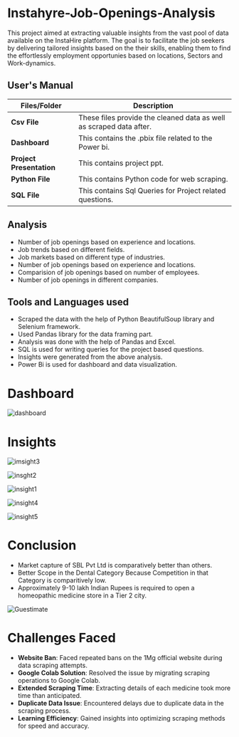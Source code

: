 # Instahyre-Job-Openings-Analysis

This project aimed at extracting valuable insights from the vast pool of data available on the InstaHire platform. The goal is to facilitate the job seekers by delivering tailored insights based on the their skills, enabling them to find the effortlessly employment opportunies based on locations, Sectors and Work-dynamics. 


##   **User's Manual**

| Files/Folder| Description |
| ------------- | ------------- |
| **Csv File** | These files provide the cleaned data as well as scraped data after.  |
| **Dashboard** | This contains the .pbix file related to the Power bi.  |
| **Project Presentation** | This contains project ppt. |
| **Python File** | This contains Python code for web scraping. |
| **SQL File** | This contains Sql Queries for Project related questions. |

##   Analysis

- Number of job openings based on experience and locations.
- Job trends based on different fields.
- Job markets based on different type of industries.
- Number of job openings based on experience and locations.
- Comparision of job openings based on number of employees.
- Number of job openings in different companies.

##  Tools and Languages used

- Scraped the data with the help of Python BeautifulSoup library and Selenium framework.
- Used Pandas library for the data framing part.
- Analysis was done with the help of Pandas and Excel.
- SQL is used for writing queries for the project based questions.
- Insights were generated from the above analysis.
- Power Bi is used for dashboard and data visualization.

# Dashboard
![dashboard](https://github.com/babli-analyst/Instahyre_Job_Analytics-I/assets/137719109/f394bdd4-39ea-41b5-8563-c3c73aee446d)



# Insights

![imsight3](https://github.com/babli-analyst/Instahyre_Job_Analytics-I/assets/137719109/07797ed5-4dec-4faf-b258-f1d1e4d600f1)


![insght2](https://github.com/babli-analyst/Instahyre_Job_Analytics-I/assets/137719109/2b59a1c1-db69-4264-bc93-881fb44147c1)


![insight1](https://github.com/babli-analyst/Instahyre_Job_Analytics-I/assets/137719109/0e2e37e6-0cea-4d1e-9357-11b304403a5f)


![insight4](https://github.com/babli-analyst/Instahyre_Job_Analytics-I/assets/137719109/c4fd6fc5-347e-479a-8213-e1f4eb231ed9)


![insight5](https://github.com/babli-analyst/Instahyre_Job_Analytics-I/assets/137719109/0bf17247-8e39-423e-af91-8e52d2a95137)
# Conclusion

- Market capture of SBL Pvt Ltd is comparatively better than others.
- Better Scope in the Dental Category Because Competition in that Category is comparitively low.
- Approximately 9-10 lakh Indian Rupees is required to open a homeopathic medicine store in a Tier 2 city.
 
![Guestimate](https://github.com/ankitpal154/Capstone_project/assets/139064260/22524af8-bb53-48ef-940a-4455a0211aa0)
# Challenges Faced
- **Website Ban**: Faced repeated bans on the 1Mg official website during data scraping attempts.
- **Google Colab Solution**: Resolved the issue by migrating scraping operations to Google Colab.
- **Extended Scraping Time**: Extracting details of each medicine took more time than anticipated.
- **Duplicate Data Issue**: Encountered delays due to duplicate data in the scraping process.
- **Learning Efficiency**: Gained insights into optimizing scraping methods for speed and accuracy.
